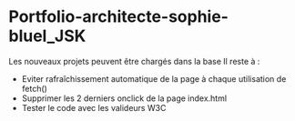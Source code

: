 # Portfolio-architecte-sophie-bluel_JSK

Les nouveaux projets peuvent être chargés dans la base
Il reste à : 
- Eviter rafraîchissement automatique de la page à chaque utilisation de fetch()
- Supprimer les 2 derniers onclick de la page index.html
- Tester le code avec les valideurs W3C
